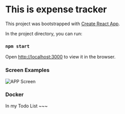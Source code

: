 # This is expense tracker

This project was bootstrapped with [Create React App](https://github.com/facebook/create-react-app).

In the project directory, you can run:

### `npm start`

Open [http://localhost:3000](http://localhost:3000) to view it in the browser.


### Screen Examples

![APP Screen](https://github.com/zhangwei9701/tracker/blob/master/Screen.png)

### Docker

In my Todo List ~~~

